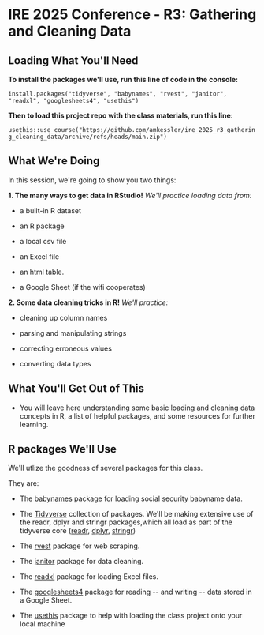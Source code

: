 # IRE 2025 Conference - R3: Gathering and Cleaning Data

## Loading What You'll Need

**To install the packages we'll use, run this line of code in the console:**

`install.packages("tidyverse", "babynames", "rvest", "janitor", "readxl", "googlesheets4", "usethis")`

**Then to load this project repo with the class materials, run this line:**

`usethis::use_course("https://github.com/amkessler/ire_2025_r3_gathering_cleaning_data/archive/refs/heads/main.zip")`

## What We're Doing

In this session, we're going to show you two things:

**1. The many ways to get data in RStudio!** *We'll practice loading data from:*

-   a built-in R dataset

-   an R package

-   a local csv file

-   an Excel file

-   an html table.

-   a Google Sheet (if the wifi cooperates)

**2. Some data cleaning tricks in R!** *We'll practice:*

-   cleaning up column names

-   parsing and manipulating strings

-   correcting erroneous values

-   converting data types

## What You'll Get Out of This

-   You will leave here understanding some basic loading and cleaning data concepts in R, a list of helpful packages, and some resources for further learning.

## R packages We'll Use

We'll utlize the goodness of several packages for this class.

They are:

-   The [babynames](https://cran.r-project.org/web/packages/babynames/index.html) package for loading social security babyname data.

-   The [Tidvyerse](https://www.tidyverse.org/) collection of packages. We'll be making extensive use of the readr, dplyr and stringr packages,which all load as part of the tidyverse core ([readr](https://readr.tidyverse.org/), [dplyr](https://dplyr.tidyverse.org/), [stringr](https://stringr.tidyverse.org/))

-   The [rvest](http://rvest.tidyverse.org/) package for web scraping.

-   The [janitor](https://github.com/sfirke/janitor) package for data cleaning.

-   The [readxl](https://readxl.tidyverse.org/) package for loading Excel files.

-   The [googlesheets4](https://googlesheets4.tidyverse.org/) package for reading -- and writing -- data stored in a Google Sheet.

-   The [usethis](https://usethis.r-lib.org/) package to help with loading the class project onto your local machine
